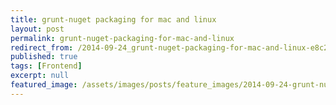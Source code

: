```yaml
---
title: grunt-nuget packaging for mac and linux
layout: post
permalink: grunt-nuget-packaging-for-mac-and-linux
redirect_from: /2014-09-24_grunt-nuget-packaging-for-mac-and-linux-e8c2634c5637
published: true
tags: [Frontend]
excerpt: null
featured_image: /assets/images/posts/feature_images/2014-09-24-grunt-nuget-packaging-for-mac-and-linux.jpg
---
```

